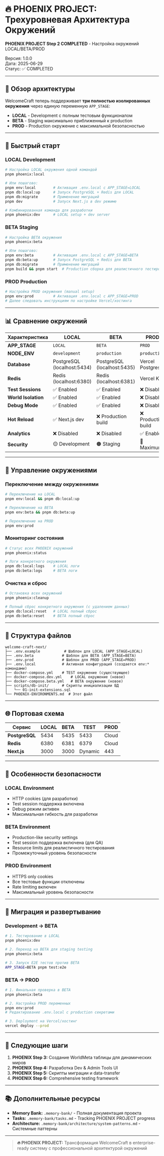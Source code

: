 # 🔥 PHOENIX PROJECT: Трехуровневая Архитектура Окружений

**PHOENIX PROJECT Step 2 COMPLETED** - Настройка окружений LOCAL/BETA/PROD

Версия: 1.0.0  
Дата: 2025-06-29  
Статус: ✅ COMPLETED

---

## 🎯 Обзор архитектуры

WelcomeCraft теперь поддерживает **три полностью изолированных окружения** через единую переменную `APP_STAGE`:

- **LOCAL** - Development с полным тестовым функционалом
- **BETA** - Staging максимально приближенный к production  
- **PROD** - Production окружение с максимальной безопасностью

---

## 🚀 Быстрый старт

### LOCAL Development
```bash
# Настройка LOCAL окружения одной командой
pnpm phoenix:local

# Или пошагово:
pnpm env:local        # Активация .env.local с APP_STAGE=LOCAL
pnpm db:local:up      # Запуск PostgreSQL + Redis для LOCAL
pnpm db:migrate       # Применение миграций
pnpm dev              # Запуск Next.js в dev режиме

# Комбинированная команда для разработки
pnpm phoenix:dev      # LOCAL setup + dev server
```

### BETA Staging
```bash
# Настройка BETA окружения
pnpm phoenix:beta

# Или пошагово:
pnpm env:beta         # Активация .env.local с APP_STAGE=BETA
pnpm db:beta:up       # Запуск PostgreSQL + Redis для BETA
pnpm db:migrate       # Применение миграций
pnpm build && pnpm start  # Production сборка для реалистичного тестирования
```

### PROD Production
```bash
# Настройка PROD окружения (manual setup)
pnpm env:prod         # Активация .env.local с APP_STAGE=PROD
# Далее следовать инструкциям по настройке Vercel/хостинга
```

---

## 📊 Сравнение окружений

| Характеристика | LOCAL | BETA | PROD |
|----------------|-------|------|------|
| **APP_STAGE** | `LOCAL` | `BETA` | `PROD` |
| **NODE_ENV** | `development` | `production` | `production` |
| **Database** | PostgreSQL (localhost:5434) | PostgreSQL (localhost:5435) | Vercel Postgres |
| **Redis** | Redis (localhost:6380) | Redis (localhost:6381) | Vercel KV |
| **Test Sessions** | ✅ Enabled | ✅ Enabled | ❌ Disabled |
| **World Isolation** | ✅ Enabled | ✅ Enabled | ❌ Disabled |
| **Debug Mode** | ✅ Enabled | ✅ Enabled | ❌ Disabled |
| **Hot Reload** | ✅ Next.js dev | ❌ Production build | ❌ Production build |
| **Analytics** | ❌ Disabled | ❌ Disabled | ✅ Enabled |
| **Security** | 🟡 Development | 🟠 Staging | 🔴 Maximum |

---

## 🔧 Управление окружениями

### Переключение между окружениями
```bash
# Переключение на LOCAL
pnpm env:local && pnpm db:local:up

# Переключение на BETA  
pnpm env:beta && pnpm db:beta:up

# Переключение на PROD
pnpm env:prod
```

### Мониторинг состояния
```bash
# Статус всех PHOENIX окружений
pnpm phoenix:status

# Логи конкретного окружения
pnpm db:local:logs    # LOCAL логи
pnpm db:beta:logs     # BETA логи
```

### Очистка и сброс
```bash
# Остановка всех окружений
pnpm phoenix:cleanup

# Полный сброс конкретного окружения (с удалением данных)
pnpm db:local:reset   # LOCAL полный сброс
pnpm db:beta:reset    # BETA полный сброс
```

---

## 📁 Структура файлов

```
welcome-craft-next/
├── .env.example           # Шаблон для LOCAL (APP_STAGE=LOCAL)
├── .env.beta             # Шаблон для BETA (APP_STAGE=BETA)
├── .env.prod             # Шаблон для PROD (APP_STAGE=PROD)
├── .env.local            # Активная конфигурация (создается env:* командами)
├── docker-compose.yml    # TEST окружение (существующее)
├── docker-compose.dev.yml    # LOCAL окружение (новое)
├── docker-compose.beta.yml   # BETA окружение (новое)
├── scripts/db-init/      # Скрипты инициализации БД
│   └── 01-init-extensions.sql
└── PHOENIX-ENVIRONMENTS.md  # Этот файл
```

---

## 🌐 Портовая схема

| Сервис | LOCAL | BETA | TEST | PROD |
|--------|-------|------|------|------|
| **PostgreSQL** | 5434 | 5435 | 5433 | Cloud |
| **Redis** | 6380 | 6381 | 6379 | Cloud |
| **Next.js** | 3000 | 3000 | Dynamic | 443 |

---

## 🔐 Особенности безопасности

### LOCAL Environment
- HTTP cookies (для разработки)
- Test session поддержка включена
- Debug режим активен
- Максимальная гибкость для разработки

### BETA Environment  
- Production-like security settings
- Test session поддержка включена (для QA)
- Resource limits для реалистичного тестирования
- Промежуточный уровень безопасности

### PROD Environment
- HTTPS only cookies
- Все тестовые функции отключены
- Rate limiting включен
- Максимальный уровень безопасности

---

## 🔄 Миграция и развертывание

### Development → BETA
```bash
# 1. Тестирование в LOCAL
pnpm phoenix:dev

# 2. Переход на BETA для staging testing
pnpm phoenix:beta

# 3. Запуск E2E тестов против BETA
APP_STAGE=BETA pnpm test:e2e
```

### BETA → PROD
```bash
# 1. Финальная проверка в BETA
pnpm phoenix:beta

# 2. Настройка PROD переменных
pnpm env:prod
# Редактирование .env.local с production секретами

# 3. Deployment на Vercel/хостинг
vercel deploy --prod
```

---

## 🎯 Следующие шаги

1. **PHOENIX Step 3:** Создание WorldMeta таблицы для динамических миров
2. **PHOENIX Step 4:** Разработка Dev & Admin Tools UI
3. **PHOENIX Step 5:** Скрипты миграции и data-transfer
4. **PHOENIX Step 6:** Comprehensive testing framework

---

## 📚 Дополнительные ресурсы

- **Memory Bank:** `.memory-bank/` - Полная документация проекта
- **Tasks:** `.memory-bank/tasks.md` - Tracking PHOENIX PROJECT progress
- **Architecture:** `.memory-bank/architecture/system-patterns.md` - Системные паттерны

---

> **🔥 PHOENIX PROJECT:** Трансформация WelcomeCraft в enterprise-ready систему с профессиональной архитектурой окружений